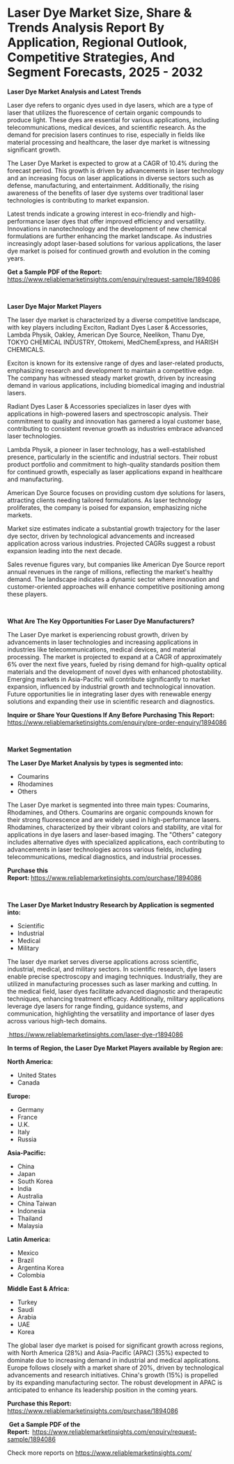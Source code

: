<p><h1>Laser Dye Market Size, Share & Trends Analysis Report By Application, Regional Outlook, Competitive Strategies, And Segment Forecasts, 2025 - 2032</h1></p><p><strong>Laser Dye Market Analysis and Latest Trends</strong></p>
<p><p>Laser dye refers to organic dyes used in dye lasers, which are a type of laser that utilizes the fluorescence of certain organic compounds to produce light. These dyes are essential for various applications, including telecommunications, medical devices, and scientific research. As the demand for precision lasers continues to rise, especially in fields like material processing and healthcare, the laser dye market is witnessing significant growth.</p><p>The Laser Dye Market is expected to grow at a CAGR of 10.4% during the forecast period. This growth is driven by advancements in laser technology and an increasing focus on laser applications in diverse sectors such as defense, manufacturing, and entertainment. Additionally, the rising awareness of the benefits of laser dye systems over traditional laser technologies is contributing to market expansion.</p><p>Latest trends indicate a growing interest in eco-friendly and high-performance laser dyes that offer improved efficiency and versatility. Innovations in nanotechnology and the development of new chemical formulations are further enhancing the market landscape. As industries increasingly adopt laser-based solutions for various applications, the laser dye market is poised for continued growth and evolution in the coming years.</p></p>
<p><strong>Get a Sample PDF of the Report:&nbsp;</strong> <a href="https://www.reliablemarketinsights.com/enquiry/request-sample/1894086?utm_campaign=2206&utm_medium=2&utm_source=Github&utm_content=ia&utm_term=11022025&utm_id=laser-dye">https://www.reliablemarketinsights.com/enquiry/request-sample/1894086</a></p>
<p>&nbsp;</p>
<p><strong>Laser Dye Major Market Players</strong></p>
<p><p>The laser dye market is characterized by a diverse competitive landscape, with key players including Exciton, Radiant Dyes Laser & Accessories, Lambda Physik, Oakley, American Dye Source, Neelikon, Thanu Dye, TOKYO CHEMICAL INDUSTRY, Ottokemi, MedChemExpress, and HARISH CHEMICALS. </p><p>Exciton is known for its extensive range of dyes and laser-related products, emphasizing research and development to maintain a competitive edge. The company has witnessed steady market growth, driven by increasing demand in various applications, including biomedical imaging and industrial lasers.</p><p>Radiant Dyes Laser & Accessories specializes in laser dyes with applications in high-powered lasers and spectroscopic analysis. Their commitment to quality and innovation has garnered a loyal customer base, contributing to consistent revenue growth as industries embrace advanced laser technologies.</p><p>Lambda Physik, a pioneer in laser technology, has a well-established presence, particularly in the scientific and industrial sectors. Their robust product portfolio and commitment to high-quality standards position them for continued growth, especially as laser applications expand in healthcare and manufacturing.</p><p>American Dye Source focuses on providing custom dye solutions for lasers, attracting clients needing tailored formulations. As laser technology proliferates, the company is poised for expansion, emphasizing niche markets.</p><p>Market size estimates indicate a substantial growth trajectory for the laser dye sector, driven by technological advancements and increased application across various industries. Projected CAGRs suggest a robust expansion leading into the next decade. </p><p>Sales revenue figures vary, but companies like American Dye Source report annual revenues in the range of millions, reflecting the market's healthy demand. The landscape indicates a dynamic sector where innovation and customer-oriented approaches will enhance competitive positioning among these players.</p></p>
<p>&nbsp;</p>
<p><strong>What Are The Key Opportunities For Laser Dye Manufacturers?</strong></p>
<p><p>The Laser Dye market is experiencing robust growth, driven by advancements in laser technologies and increasing applications in industries like telecommunications, medical devices, and material processing. The market is projected to expand at a CAGR of approximately 6% over the next five years, fueled by rising demand for high-quality optical materials and the development of novel dyes with enhanced photostability. Emerging markets in Asia-Pacific will contribute significantly to market expansion, influenced by industrial growth and technological innovation. Future opportunities lie in integrating laser dyes with renewable energy solutions and expanding their use in scientific research and diagnostics.</p></p>
<p><strong>Inquire or Share Your Questions If Any Before Purchasing This Report:</strong> <a href="https://www.reliablemarketinsights.com/enquiry/pre-order-enquiry/1894086?utm_campaign=2206&utm_medium=2&utm_source=Github&utm_content=ia&utm_term=11022025&utm_id=laser-dye">https://www.reliablemarketinsights.com/enquiry/pre-order-enquiry/1894086</a></p>
<p>&nbsp;</p>
<p><strong>Market Segmentation</strong></p>
<p><strong>The Laser Dye Market Analysis by types is segmented into:</strong></p>
<p><ul><li>Coumarins</li><li>Rhodamines</li><li>Others</li></ul></p>
<p><p>The Laser Dye market is segmented into three main types: Coumarins, Rhodamines, and Others. Coumarins are organic compounds known for their strong fluorescence and are widely used in high-performance lasers. Rhodamines, characterized by their vibrant colors and stability, are vital for applications in dye lasers and laser-based imaging. The "Others" category includes alternative dyes with specialized applications, each contributing to advancements in laser technologies across various fields, including telecommunications, medical diagnostics, and industrial processes.</p></p>
<p><strong>Purchase this Report:&nbsp;</strong><a href="https://www.reliablemarketinsights.com/purchase/1894086?utm_campaign=2206&utm_medium=2&utm_source=Github&utm_content=ia&utm_term=11022025&utm_id=laser-dye">https://www.reliablemarketinsights.com/purchase/1894086</a></p>
<p>&nbsp;</p>
<p><strong>The Laser Dye Market Industry Research by Application is segmented into:</strong></p>
<p><ul><li>Scientific</li><li>Industrial</li><li>Medical</li><li>Military</li></ul></p>
<p><p>The laser dye market serves diverse applications across scientific, industrial, medical, and military sectors. In scientific research, dye lasers enable precise spectroscopy and imaging techniques. Industrially, they are utilized in manufacturing processes such as laser marking and cutting. In the medical field, laser dyes facilitate advanced diagnostic and therapeutic techniques, enhancing treatment efficacy. Additionally, military applications leverage dye lasers for range finding, guidance systems, and communication, highlighting the versatility and importance of laser dyes across various high-tech domains.</p></p>
<p><a href="https://www.reliablemarketinsights.com/laser-dye-r1894086?utm_campaign=2206&utm_medium=2&utm_source=Github&utm_content=ia&utm_term=11022025&utm_id=laser-dye">&nbsp;https://www.reliablemarketinsights.com/laser-dye-r1894086</a></p>
<p><strong>In terms of Region, the Laser Dye Market Players available by Region are:</strong></p>
<p>
    <p> <strong> North America: </strong>
        <ul>
            <li>United States</li>
            <li>Canada</li>
        </ul>
        </p> 
    <p> <strong> Europe: </strong>
        <ul>
            <li>Germany</li>
            <li>France</li>
            <li>U.K.</li>
            <li>Italy</li>
            <li>Russia</li>
        </ul>
        </p> 
    <p> <strong> Asia-Pacific: </strong>
        <ul>
            <li>China</li>
            <li>Japan</li>
            <li>South Korea</li>
            <li>India</li>
            <li>Australia</li>
            <li>China Taiwan</li>
            <li>Indonesia</li>
            <li>Thailand</li>
            <li>Malaysia</li>
        </ul>
        </p> 
    <p> <strong> Latin America: </strong>
        <ul>
            <li>Mexico</li>
            <li>Brazil</li>
            <li>Argentina Korea</li>
            <li>Colombia</li>
        </ul>
        </p> 
    <p> <strong> Middle East & Africa: </strong>
        <ul>
            <li>Turkey</li>
            <li>Saudi</li>
            <li>Arabia</li>
            <li>UAE</li>
            <li>Korea</li>
        </ul>
    </p>
    </p>
<p><p>The global laser dye market is poised for significant growth across regions, with North America (28%) and Asia-Pacific (APAC) (35%) expected to dominate due to increasing demand in industrial and medical applications. Europe follows closely with a market share of 20%, driven by technological advancements and research initiatives. China's growth (15%) is propelled by its expanding manufacturing sector. The robust development in APAC is anticipated to enhance its leadership position in the coming years.</p></p>
<p><strong>Purchase this Report: </strong><a href="https://www.reliablemarketinsights.com/purchase/1894086?utm_campaign=2206&utm_medium=2&utm_source=Github&utm_content=ia&utm_term=11022025&utm_id=laser-dye">https://www.reliablemarketinsights.com/purchase/1894086</a></p>
<p>&nbsp;<strong>Get a Sample PDF of the Report:&nbsp;&nbsp;</strong><a href="https://www.reliablemarketinsights.com/enquiry/request-sample/1894086?utm_campaign=2206&utm_medium=2&utm_source=Github&utm_content=ia&utm_term=11022025&utm_id=laser-dye">https://www.reliablemarketinsights.com/enquiry/request-sample/1894086</a></p>
<p><strong></strong></p>
<p>Check more reports on <a href="https://www.reliablemarketinsights.com/?utm_campaign=2206&utm_medium=2&utm_source=Github&utm_content=ia&utm_term=11022025&utm_id=laser-dye">https://www.reliablemarketinsights.com/</a></p>